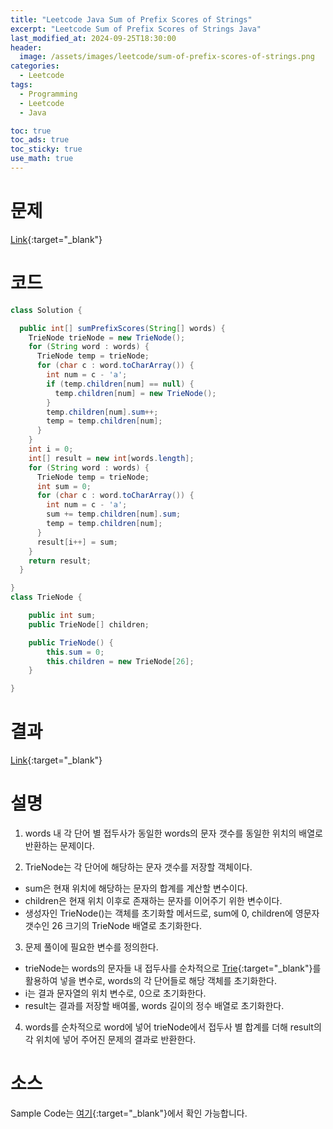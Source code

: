 ```yaml
---
title: "Leetcode Java Sum of Prefix Scores of Strings"
excerpt: "Leetcode Sum of Prefix Scores of Strings Java"
last_modified_at: 2024-09-25T18:30:00
header:
  image: /assets/images/leetcode/sum-of-prefix-scores-of-strings.png
categories:
  - Leetcode
tags:
  - Programming
  - Leetcode
  - Java

toc: true
toc_ads: true
toc_sticky: true
use_math: true
---
```

# 문제
[Link](https://leetcode.com/problems/sum-of-prefix-scores-of-strings/){:target="_blank"}

# 코드
```java
class Solution {

  public int[] sumPrefixScores(String[] words) {
    TrieNode trieNode = new TrieNode();
    for (String word : words) {
      TrieNode temp = trieNode;
      for (char c : word.toCharArray()) {
        int num = c - 'a';
        if (temp.children[num] == null) {
          temp.children[num] = new TrieNode();
        }
        temp.children[num].sum++;
        temp = temp.children[num];
      }
    }
    int i = 0;
    int[] result = new int[words.length];
    for (String word : words) {
      TrieNode temp = trieNode;
      int sum = 0;
      for (char c : word.toCharArray()) {
        int num = c - 'a';
        sum += temp.children[num].sum;
        temp = temp.children[num];
      }
      result[i++] = sum;
    }
    return result;
  }

}
class TrieNode {

	public int sum;
	public TrieNode[] children;

	public TrieNode() {
		this.sum = 0;
		this.children = new TrieNode[26];
	}

}
```

# 결과
[Link](https://leetcode.com/problems/find-the-length-of-the-longest-common-prefix/submissions/1400542081/){:target="_blank"}

# 설명
1. words 내 각 단어 별 접두사가 동일한 words의 문자 갯수를 동일한 위치의 배열로 반환하는 문제이다.

2. TrieNode는 각 단어에 해당하는 문자 갯수를 저장할 객체이다.
- sum은 현재 위치에 해당하는 문자의 합계를 계산할 변수이다.
- children은 현재 위치 이후로 존재하는 문자를 이어주기 위한 변수이다.
- 생성자인 TrieNode()는 객체를 초기화할 메서드로, sum에 0, children에 영문자 갯수인 26 크기의 TrieNode 배열로 초기화한다.

3. 문제 풀이에 필요한 변수를 정의한다.
- trieNode는 words의 문자들 내 접두사를 순차적으로 [Trie](https://en.wikipedia.org/wiki/Trie){:target="_blank"}를 활용하여 넣을 변수로, words의 각 단어들로 해당 객체를 초기화한다.
- i는 결과 문자열의 위치 변수로, 0으로 초기화한다.
- result는 결과를 저장할 배여롤, words 길이의 정수 배열로 초기화한다.

4. words를 순차적으로 word에 넣어 trieNode에서 접두사 별 합계를 더해 result의 각 위치에 넣어 주어진 문제의 결과로 반환한다.

# 소스
Sample Code는 [여기](https://github.com/GracefulSoul/leetcode/blob/master/src/main/java/gracefulsoul/problems/SumOfPrefixScoresOfStrings.java){:target="_blank"}에서 확인 가능합니다.